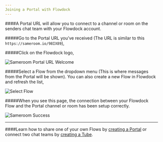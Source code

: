 ```yaml
---
Joining a Portal with Flowdock
---
```


####A Portal URL will allow you to connect to a channel or room on the senders chat team with your Flowdock account. 

#####Go to the Portal URL you’ve received (The URL is similar to this `https://sameroom.io/98IX89`),

#####Click on the Flowdock logo,

![Sameroom Portal URL Welcome](https://in.kato.im/1b4c569d839d32d882f88b743ac58f4242ae30bc4aef0dec9f0a914a26e93f34/Sameroom-Select-Platform-_0002_Flowdock.png)


#####Select a Flow from the dropdown menu (This is where messages from the Portal will be shown). You can also create a new Flow in Flowdock and refresh the list,

![Select Flow](https://in.kato.im/f3e2a5d2c14da062602e45bc1cf2b495b672087398f28d09162ded75ff6a848b/Sameroom%20Join%20Portal%20Select%20Room%20ALL.png)


#####When you see this page, the connection between your Flowdock Flow and the Portal channel or room has been setup correctly. 

![Sameroom Success](https://in.kato.im/bc1ac42c1d1d5632a436e92b5b3603422261f99a64c602007a895ecd38973336/Sameroom%20Join%20Portal%20Success%20copy.png)

---

####Learn how to share one of your own Flows by [creating a Portal](/getting-started/en/tubes-portals/portals) or connect two chat teams by [creating a Tube](/getting-started/en/tubes-portals/tubes).
